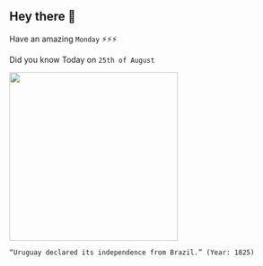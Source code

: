 ## Hey there 👋
Have an amazing `Monday` ⚡⚡⚡

Did you know Today on `25th of August`
 
 [<img src="https://slidetodoc.com/presentation_image_h/c8cec80f2fab10938279de5224c29fa2/image-4.jpg" width="300" />](https://www.officeholidays.com/holidays/uruguay/uruguay-independence-day#:~:text=On%20August%2025th%201825%2C%20following,to%20Brazil%20recognising%20Uruguay's%20independence.) 
 ```
“Uruguay declared its independence from Brazil.” (Year: 1825)
```
